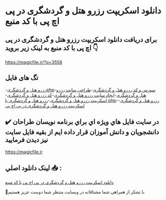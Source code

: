 # دانلود اسکریپت رزرو هتل و گردشگری در پی اچ پی با کد منبع

## برای دریافت دانلود اسکریپت رزرو هتل و گردشگری در پی اچ پی با کد منبع به لینک زیر بروید 👇

https://magicfile.ir/?p=3558

## تگ های فایل

-[رزرو هتل و گردشگریphp](https://magicfile.ir/product/%d8%a7%d8%b3%da%a9%d8%b1%db%8c%d9%be%d8%aa-%d8%b1%d8%b2%d8%b1%d9%88-%d9%87%d8%aa%d9%84-%d9%88-%da%af%d8%b1%d8%af%d8%b4%da%af%d8%b1%db%8c-%d8%af%d8%b1-%d9%be%db%8c-%d8%a7%da%86-%d9%be%db%8c/)-[سورس و کد رزرو هتل و گردشگری](https://magicfile.ir/product/%d8%a7%d8%b3%da%a9%d8%b1%db%8c%d9%be%d8%aa-%d8%b1%d8%b2%d8%b1%d9%88-%d9%87%d8%aa%d9%84-%d9%88-%da%af%d8%b1%d8%af%d8%b4%da%af%d8%b1%db%8c-%d8%af%d8%b1-%d9%be%db%8c-%d8%a7%da%86-%d9%be%db%8c/)-[طراحی سایت رزرو هتل و گردشگری](https://magicfile.ir/product/%d8%a7%d8%b3%da%a9%d8%b1%db%8c%d9%be%d8%aa-%d8%b1%d8%b2%d8%b1%d9%88-%d9%87%d8%aa%d9%84-%d9%88-%da%af%d8%b1%d8%af%d8%b4%da%af%d8%b1%db%8c-%d8%af%d8%b1-%d9%be%db%8c-%d8%a7%da%86-%d9%be%db%8c/)-[ایجاد سایت رزرو هتل و گردشگری](https://magicfile.ir/product/%d8%a7%d8%b3%da%a9%d8%b1%db%8c%d9%be%d8%aa-%d8%b1%d8%b2%d8%b1%d9%88-%d9%87%d8%aa%d9%84-%d9%88-%da%af%d8%b1%d8%af%d8%b4%da%af%d8%b1%db%8c-%d8%af%d8%b1-%d9%be%db%8c-%d8%a7%da%86-%d9%be%db%8c/)-[کد رزرو هتل و گردشگری](https://magicfile.ir/product/%d8%a7%d8%b3%da%a9%d8%b1%db%8c%d9%be%d8%aa-%d8%b1%d8%b2%d8%b1%d9%88-%d9%87%d8%aa%d9%84-%d9%88-%da%af%d8%b1%d8%af%d8%b4%da%af%d8%b1%db%8c-%d8%af%d8%b1-%d9%be%db%8c-%d8%a7%da%86-%d9%be%db%8c/)-[اسکریپت رزرو هتل و گردشگری](https://magicfile.ir/product/%d8%a7%d8%b3%da%a9%d8%b1%db%8c%d9%be%d8%aa-%d8%b1%d8%b2%d8%b1%d9%88-%d9%87%d8%aa%d9%84-%d9%88-%da%af%d8%b1%d8%af%d8%b4%da%af%d8%b1%db%8c-%d8%af%d8%b1-%d9%be%db%8c-%d8%a7%da%86-%d9%be%db%8c/)-[رزرو هتل و گردشگری با php](https://magicfile.ir/product/%d8%a7%d8%b3%da%a9%d8%b1%db%8c%d9%be%d8%aa-%d8%b1%d8%b2%d8%b1%d9%88-%d9%87%d8%aa%d9%84-%d9%88-%da%af%d8%b1%d8%af%d8%b4%da%af%d8%b1%db%8c-%d8%af%d8%b1-%d9%be%db%8c-%d8%a7%da%86-%d9%be%db%8c/)-[رزرو هتل و گردشگری](https://magicfile.ir/product/%d8%a7%d8%b3%da%a9%d8%b1%db%8c%d9%be%d8%aa-%d8%b1%d8%b2%d8%b1%d9%88-%d9%87%d8%aa%d9%84-%d9%88-%da%af%d8%b1%d8%af%d8%b4%da%af%d8%b1%db%8c-%d8%af%d8%b1-%d9%be%db%8c-%d8%a7%da%86-%d9%be%db%8c/)-[اسکریپت رزرو هتل و گردشگری در پی اچ پی](https://magicfile.ir/product/%d8%a7%d8%b3%da%a9%d8%b1%db%8c%d9%be%d8%aa-%d8%b1%d8%b2%d8%b1%d9%88-%d9%87%d8%aa%d9%84-%d9%88-%da%af%d8%b1%d8%af%d8%b4%da%af%d8%b1%db%8c-%d8%af%d8%b1-%d9%be%db%8c-%d8%a7%da%86-%d9%be%db%8c/)

## ✔️ در سايت فايل هاي ويژه اي براي برنامه نويسان طراحان دانشجويان و دانش آموزان قرار داده ايم از بقيه فايل سايت نيز ديدن فرماييد

https://magicfile.ir


## لينک دانلود اصلي 📥 :

[دانلود اسکریپت رزرو هتل و گردشگری در پی اچ پی با کد منبع](https://magicfile.ir/product/%d8%a7%d8%b3%da%a9%d8%b1%db%8c%d9%be%d8%aa-%d8%b1%d8%b2%d8%b1%d9%88-%d9%87%d8%aa%d9%84-%d9%88-%da%af%d8%b1%d8%af%d8%b4%da%af%d8%b1%db%8c-%d8%af%d8%b1-%d9%be%db%8c-%d8%a7%da%86-%d9%be%db%8c/) 


🙏با تشکر از همراهي شما مشتاقانه در وبسایت منتظر شما دوست عزیز هستیم

